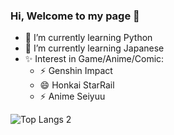 ### Hi, Welcome to my page 👋

- 🌱 I’m currently learning Python
- 🌱 I’m currently learning Japanese
- ✨ Interest in Game/Anime/Comic: 
  - ⚡ Genshin Impact
  - 😄 Honkai StarRail
  - ⚡ Anime Seiyuu


![Top Langs 2](https://github-readme-stats.vercel.app/api/top-langs/?username=liu599)

<!--
**liu599/liu599** is a ✨ _special_ ✨ repository because its `README.md` (this file) appears on your GitHub profile.
![Top Langs](https://github-readme-stats.vercel.app/api/top-langs/?username=liu599&hide=TeX&layout=compact)
Here are some ideas to get you started:

- 🔭 I’m currently working on ...
- 🌱 I’m currently learning ...
- 👯 I’m looking to collaborate on ...
- 🤔 I’m looking for help with ...
- 💬 Ask me about ...
- 📫 How to reach me: ...
- 😄 Pronouns: ...
- ⚡ Fun fact: ...
-->

